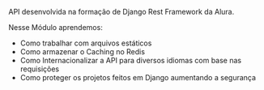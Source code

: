 API desenvolvida na formação de Django Rest Framework da Alura.

Nesse Módulo aprendemos:

- Como trabalhar com arquivos estáticos
- Como armazenar o Caching no Redis
- Como Internacionalizar a API para diversos idiomas com base nas requisições
- Como proteger os projetos feitos em Django aumentando a segurança
